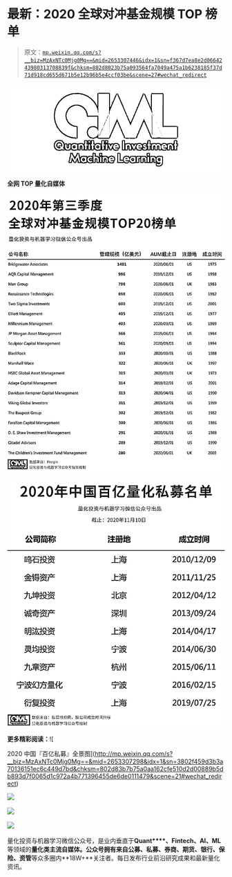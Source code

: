 # 最新：2020 全球对冲基金规模 TOP 榜单

> 原文：[`mp.weixin.qq.com/s?__biz=MzAxNTc0Mjg0Mg==&mid=2653307446&idx=1&sn=f367d7ea8e2d0664243980313708839f&chksm=802d8023b75a093564fa7049a475a1b6238185f37d71d918cd655d671b5e12b96b5e4ccf03be&scene=27#wechat_redirect`](http://mp.weixin.qq.com/s?__biz=MzAxNTc0Mjg0Mg==&mid=2653307446&idx=1&sn=f367d7ea8e2d0664243980313708839f&chksm=802d8023b75a093564fa7049a475a1b6238185f37d71d918cd655d671b5e12b96b5e4ccf03be&scene=27#wechat_redirect)

![](img/52530653e2ddbe651074f55a77bb8d3c.png)

**全网 TOP 量化自媒体**

![](img/e0cb1c9c41cfaac0f5c84729e7edb311.png)

![](img/82d7f8ef267fe3e1def9d60d5301ce53.png)

**更多精彩阅读：**![

2020 中国『百亿私募』全景图](http://mp.weixin.qq.com/s?__biz=MzAxNTc0Mjg0Mg==&mid=2653307298&idx=1&sn=3802f459d3b3a70136151ec6c449d7bd&chksm=802d83b7b75a0aa162cfe510d2d00889b5db893d7f0065d1c972a4b771396455de6de0111479&scene=21#wechat_redirect) 

![](http://mp.weixin.qq.com/s?__biz=MzAxNTc0Mjg0Mg==&mid=2653307312&idx=1&sn=51455e46efc0fee37f7f6dd8fc92b053&chksm=802d83a5b75a0ab3b97beaf12f49bb5ae441b56351b99378f8b12f70ab33208cbf39c3a30c3b&scene=21#wechat_redirect)

![](http://mp.weixin.qq.com/s?__biz=MzAxNTc0Mjg0Mg==&mid=2653307143&idx=1&sn=96c9bad36eadb006f83e1dce2ac704cd&chksm=802d8312b75a0a04f0fdfe0ad050e09116343809d9710b3ee74c2ceadb9fcb79b01fb30cc02c&scene=21#wechat_redirect)

![](http://mp.weixin.qq.com/s?__biz=MzAxNTc0Mjg0Mg==&mid=2653306923&idx=1&sn=387563640333fecbd7e86da03eb851d3&chksm=802d823eb75a0b2897f0c6cd7f095e145e9c02f5794a43447d7daa2b2b44192655484568b87b&scene=21#wechat_redirect)

量化投资与机器学习微信公众号，是业内垂直于**Quant****、Fintech、AI、ML**等领域的**量化类主流自媒体。**公众号拥有来自**公募、私募、券商、期货、银行、保险、资管**等众多圈内**18W+**关注者。每日发布行业前沿研究成果和最新量化资讯。